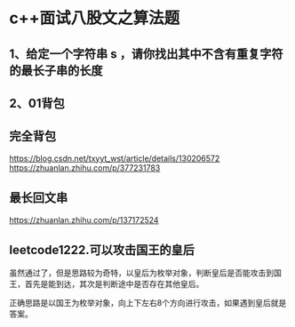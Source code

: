 # c++面试八股文之算法题

## 1、给定一个字符串 s ，请你找出其中不含有重复字符的最长子串的长度

## 2、01背包

## 完全背包
https://blog.csdn.net/txyyt_wst/article/details/130206572
https://zhuanlan.zhihu.com/p/377231783

## 最长回文串
https://zhuanlan.zhihu.com/p/137172524

## leetcode1222.可以攻击国王的皇后
虽然通过了，但是思路较为奇特，以皇后为枚举对象，判断皇后是否能攻击到国王，首先是能到达，其次是判断途中是否存在其他皇后。

正确思路是以国王为枚举对象，向上下左右8个方向进行攻击，如果遇到皇后就是答案。






